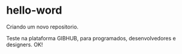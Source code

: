 # hello-word
Criando um novo repositorio.

Teste na plataforma GIBHUB, para programados, desenvolvedores e designers.
OK!

